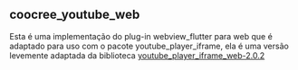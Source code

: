 ## coocree_youtube_web
Esta é uma implementação do plug-in webview_flutter para web que é adaptado para uso com o pacote
youtube_player_iframe, ela é uma versão levemente adaptada da biblioteca [youtube_player_iframe_web-2.0.2](https://github.com/sarbagyastha/youtube_player_flutter/tree/master/packages/youtube_player_iframe_web)


